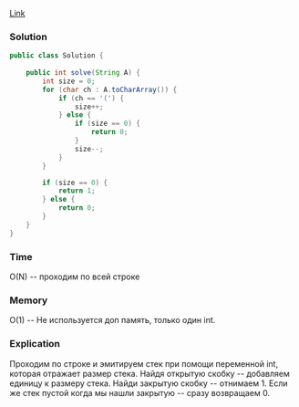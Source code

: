 [Link](https://www.interviewbit.com/problems/balanced-parantheses/)
### Solution
```java
public class Solution {
    
    public int solve(String A) {
        int size = 0;
        for (char ch : A.toCharArray()) {
            if (ch == '(') {
                size++;
            } else {
                if (size == 0) {
                    return 0;
                }
                size--;
            }
        }

        if (size == 0) {
            return 1;
        } else {
            return 0;
        }
    }
}
```
### Time
O(N) -- проходим по всей строке
### Memory
O(1) -- Не используется доп память, только один int.
### Explication
Проходим по строке и эмитируем стек при помощи переменной int, которая
отражает размер стека. Найдя открытую скобку -- добавляем единицу к размеру стека.
Найди закрытую скобку -- отнимаем 1. Если же стек пустой когда мы нашли закрытую -- сразу возвращаем 0.
